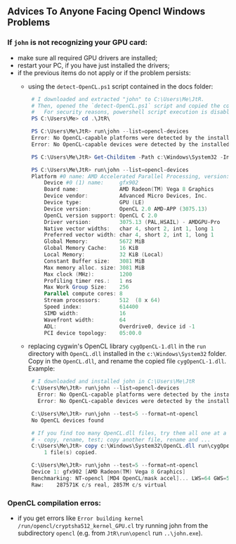 ## Advices To Anyone Facing Opencl Windows Problems

### If `john` is not recognizing your GPU card:

- make sure all required GPU drivers are installed;
- restart your PC, if you have just installed the drivers;
- if the previous items do not apply or if the problem persists:
  - using the `detect-OpenCL.ps1` script contained in the docs folder:
    ```powershell
     # I downloaded and extracted "john" to C:\Users\Me\JtR.
     # Then, opened the `detect-OpenCL.ps1` script and copied the command I need to use;
     #   For security reasons, powershell script execution is disabled by default
     PS C:\Users\Me> cd .\JtR\

     PS C:\Users\Me\JtR> run\john --list=opencl-devices
     Error: No OpenCL-capable platforms were detected by the installed OpenCL driver.
     Error: No OpenCL-capable devices were detected by the installed OpenCL driver.

     PS C:\Users\Me\JtR> Get-Childitem -Path c:\Windows\System32 -Include amdocl64.dll -File -Recurse -ErrorAction SilentlyContinue | %{$_.FullName} | Out-File -NoNewline -encoding ascii -FilePath etc\OpenCL\vendors\AMD-found.icd

     PS C:\Users\Me\JtR> run\john --list=opencl-devices
     Platform #0 name: AMD Accelerated Parallel Processing, version: OpenCL 2.1 AMD-APP (3075.13)
         Device #0 (1) name:     gfx902
         Board name:             AMD Radeon(TM) Vega 8 Graphics
         Device vendor:          Advanced Micro Devices, Inc.
         Device type:            GPU (LE)
         Device version:         OpenCL 2.0 AMD-APP (3075.13)
         OpenCL version support: OpenCL C 2.0
         Driver version:         3075.13 (PAL,HSAIL) - AMDGPU-Pro
         Native vector widths:   char 4, short 2, int 1, long 1
         Preferred vector width: char 4, short 2, int 1, long 1
         Global Memory:          5672 MiB
         Global Memory Cache:    16 KiB
         Local Memory:           32 KiB (Local)
         Constant Buffer size:   3081 MiB
         Max memory alloc. size: 3081 MiB
         Max clock (MHz):        1200
         Profiling timer res.:   1 ns
         Max Work Group Size:    256
         Parallel compute cores: 8
         Stream processors:      512  (8 x 64)
         Speed index:            614400
         SIMD width:             16
         Wavefront width:        64
         ADL:                    Overdrive0, device id -1
         PCI device topology:    05:00.0
    ```

  - replacing cygwin's OpenCL library `cygOpenCL-1.dll` in the `run` directory with `OpenCL.dll` installed
  in the `c:\Windows\System32` folder. Copy in the `OpenCL.dll`, and rename the copied file `cygOpenCL-1.dll`. Example:
    ```powershell
     # I downloaded and installed john in C:\Users\Me\JtR
     C:\Users\Me\JtR> run\john --list=opencl-devices
       Error: No OpenCL-capable platforms were detected by the installed OpenCL driver.
       Error: No OpenCL-capable devices were detected by the installed OpenCL driver.

     C:\Users\Me\JtR> run\john --test=5 --format=nt-opencl
     No OpenCL devices found

     # If you find too many OpenCL.dll files, try them all one at a time:
     # - copy, rename, test; copy another file, rename and ...
     C:\Users\Me\JtR> copy c:\Windows\System32\OpenCL.dll run\cygOpenCL-1.dll
         1 file(s) copied.

     C:\Users\Me\JtR> run\john --test=5 --format=nt-opencl
     Device 1: gfx902 [AMD Radeon(TM) Vega 8 Graphics]
     Benchmarking: NT-opencl [MD4 OpenCL/mask accel]... LWS=64 GWS=512 (8 blocks) x2470 DONE
     Raw:    287571K c/s real, 2857M c/s virtual
    ```

### OpenCL compilation erros:

  - if you get errors like `Error building kernel /run/opencl/cryptsha512_kernel_GPU.cl`
    try running john from the subdirectory `opencl` (e.g. from `JtR\run\opencl` run `..\john.exe`).
